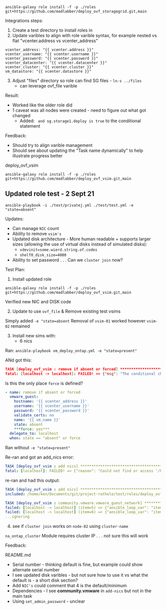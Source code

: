 ```
ansible-galaxy role install -f -p ./roles git+https://github.com/madlabber/deploy_ovf_storagegrid.git,main
```

Integrations steps:
1. Create a test directory to install roles in
2. Update varibles to align with role varible syntax, for example nested vs flat "vcenter.address vs vcenter_address"
```
vcenter_address: "{{ vcenter.address }}"
vcenter_username: "{{ vcenter.username }}"
vcenter_password: "{{ vcenter.password }}"
vcenter_datacenter: "{{ vcenter.datacenter }}"
vcenter_cluster: "{{ vcenter.cluster }}"
vm_datastore: "{{ vcenter.datastore }}"
```
3. Adjust "files" directory so role can find SG files - `ln-s ../files`
    - can leverage ovf_file varible

Result:
* Worked like the older role did
* 1 caveat was all nodes were created - need to figure out what got changed
    * Added: ` and sg.storage1.deploy is true` to the conditional statement

Feedback:
* Should try to align varible management
* Should see about updating the "Task name dynamically" to help illustrate progress better

deploy_ovf_vsim
```
ansible-galaxy role install -f -p ./roles git+https://github.com/madlabber/deploy_ovf_vsim.git,main
```

## Updated role test - 2 Sept 21

`ansible-playbook -i ./test/privatej.yml ./test/test.yml -e "state=absent"`

Updates:
* Can manage `NIC` count
* Ability to remove `vsim's`
* Updated disk architecture - More human readable + supports larger sizes (allowing the use of virtual disks instead of simulated disks):
    * `vdevinit=some.wierd.string.of.codes`
    * `shelf0_disk_size=4000`
* Ability to set password . . . Can we `cluster join` now?

Test Plan:
1. Install updated role

`ansible-galaxy role install -f -p ./roles git+https://github.com/madlabber/deploy_ovf_vsim.git,main`

Verified new NIC and DISK code

2. Update to use `ovf_file` & Remove existing test vsims

Simply added `-e "state=absent`
Removal of `vsim-01` worked however `vsim-02` remained

3. Install new sims with:
    * 6 nics

Ran:
`ansible-playbook vm_deploy_ontap.yml -e "state=present"`

ANd got this:

```json
TASK [deploy_ovf_vsim : remove if absent or forced] ****************************
fatal: [localhost -> localhost]: FAILED! => {"msg": "The conditional check 'state == \"absent\" or force' failed. The error was: error while evaluating conditional (state == \"absent\" or force): 'force' is undefined\n\nThe error appears to be in '/home/ken/Documents/git/project-rathole/test/roles/deploy_ovf_vsim/tasks/main.yml': line 2, column 3, but may\nbe elsewhere in the file depending on the exact syntax problem.\n\nThe offending line appears to be:\n\n---\n- name: remove if absent or forced\n  ^ here\n"}
```

Is this the only place `force` is defined?

```yaml
- name: remove if absent or forced
  vmware_guest:
    hostname: '{{ vcenter_address }}'
    username: '{{ vcenter_username }}'
    password: '{{ vcenter_password }}'    
    validate_certs: no 
    name: '{{ vm_name }}'
    state: absent
    ***force: yes***
  delegate_to: localhost
  when: state == "absent" or force
  ```
Ran without `-e "state=present"`

Re-ran and got an add_nics error:
```yaml
TASK [deploy_ovf_vsim : add nics] **********************************************
fatal: [localhost]: FAILED! => {"reason": "Could not find or access '/home/ken/Documents/git/project-rathole/test/add_nics' on the Ansible Controller."}
```

re-ran and had this output:
```yaml
TASK [deploy_ovf_vsim : add nics] **********************************************
included: /home/ken/Documents/git/project-rathole/test/roles/deploy_ovf_vsim/tasks/add_nics.yml for localhost

TASK [deploy_ovf_vsim : community.vmware.vmware_guest_network] *****************
failed: [localhost -> localhost] (item=5) => {"ansible_loop_var": "item", "changed": false, "item": "5", "msg": "Unable to connect to vCenter or ESXi API at 192.168.7.121 on TCP/443: [SSL: CERTIFICATE_VERIFY_FAILED] certificate verify failed: unable to get local issuer certificate (_ssl.c:1129)"}
failed: [localhost -> localhost] (item=6) => {"ansible_loop_var": "item", "changed": false, "item": "6", "msg": "Unable to connect to vCenter or ESXi API at 192.168.7.121 on TCP/443: [SSL: CERTIFICATE_VERIFY_FAILED] certificate verify failed: unable to get local issuer certificate (_ssl.c:1129)"}
...ignoring
```

4. see if `cluster join` works on `node-02` using `cluster-name`

`na_ontap_cluster` Module requires cluster IP . . . not sure this will work

Feedback:

README.md
* Serial number - thinking default is fine, but example could show alternate serial number
* I see updated disk varibles - but not sure how to use it vs what the default is - a short disk section?
* Add `NIC's` could comment that 4 is the default/minimum
* Dependencies - I see **community.vmware** in `add-nics` but not in the main task
* Using `set_admin_password` - unclear